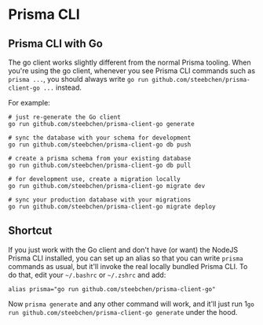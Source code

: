 # Prisma CLI

## Prisma CLI with Go

The go client works slightly different from the normal Prisma tooling. When you're using the go client, whenever you see
Prisma CLI commands such as `prisma ...`, you should always write `go run github.com/steebchen/prisma-client-go ...`
instead.

For example:

```shell script
# just re-generate the Go client
go run github.com/steebchen/prisma-client-go generate

# sync the database with your schema for development
go run github.com/steebchen/prisma-client-go db push

# create a prisma schema from your existing database
go run github.com/steebchen/prisma-client-go db pull

# for development use, create a migration locally
go run github.com/steebchen/prisma-client-go migrate dev

# sync your production database with your migrations
go run github.com/steebchen/prisma-client-go migrate deploy
```

## Shortcut

If you just work with the Go client and don't have (or want) the NodeJS Prisma CLI installed, you can set up an alias so
that you can write `prisma` commands as usual, but it'll invoke the real locally bundled Prisma CLI. To do that, edit
your `~/.bashrc` or `~/.zshrc` and add:

```
alias prisma="go run github.com/steebchen/prisma-client-go"
```

Now `prisma generate` and any other command will work, and it'll just run
1`go run github.com/steebchen/prisma-client-go generate` under the hood.
